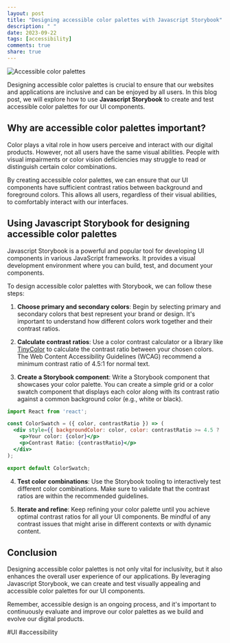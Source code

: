 ```yaml
---
layout: post
title: "Designing accessible color palettes with Javascript Storybook"
description: " "
date: 2023-09-22
tags: [accessibility]
comments: true
share: true
---
```


![Accessible color palettes](https://example.com/color-palette.jpg)

Designing accessible color palettes is crucial to ensure that our websites and applications are inclusive and can be enjoyed by all users. In this blog post, we will explore how to use **Javascript Storybook** to create and test accessible color palettes for our UI components.

## Why are accessible color palettes important?

Color plays a vital role in how users perceive and interact with our digital products. However, not all users have the same visual abilities. People with visual impairments or color vision deficiencies may struggle to read or distinguish certain color combinations.

By creating accessible color palettes, we can ensure that our UI components have sufficient contrast ratios between background and foreground colors. This allows all users, regardless of their visual abilities, to comfortably interact with our interfaces.

## Using Javascript Storybook for designing accessible color palettes

Javascript Storybook is a powerful and popular tool for developing UI components in various JavaScript frameworks. It provides a visual development environment where you can build, test, and document your components.

To design accessible color palettes with Storybook, we can follow these steps:

1. **Choose primary and secondary colors**: Begin by selecting primary and secondary colors that best represent your brand or design. It's important to understand how different colors work together and their contrast ratios.

2. **Calculate contrast ratios**: Use a color contrast calculator or a library like [TinyColor](https://github.com/bgrins/TinyColor) to calculate the contrast ratio between your chosen colors. The Web Content Accessibility Guidelines (WCAG) recommend a minimum contrast ratio of 4.5:1 for normal text.

3. **Create a Storybook component**: Write a Storybook component that showcases your color palette. You can create a simple grid or a color swatch component that displays each color along with its contrast ratio against a common background color (e.g., white or black).

```jsx
import React from 'react';

const ColorSwatch = ({ color, contrastRatio }) => (
  <div style={{ backgroundColor: color, color: contrastRatio >= 4.5 ? 'white' : 'black' }}>
    <p>Your color: {color}</p>
    <p>Contrast Ratio: {contrastRatio}</p>
  </div>
);

export default ColorSwatch;
```

4. **Test color combinations**: Use the Storybook tooling to interactively test different color combinations. Make sure to validate that the contrast ratios are within the recommended guidelines.

5. **Iterate and refine**: Keep refining your color palette until you achieve optimal contrast ratios for all your UI components. Be mindful of any contrast issues that might arise in different contexts or with dynamic content.

## Conclusion

Designing accessible color palettes is not only vital for inclusivity, but it also enhances the overall user experience of our applications. By leveraging Javascript Storybook, we can create and test visually appealing and accessible color palettes for our UI components.

Remember, accessible design is an ongoing process, and it's important to continuously evaluate and improve our color palettes as we build and evolve our digital products.

#UI #accessibility